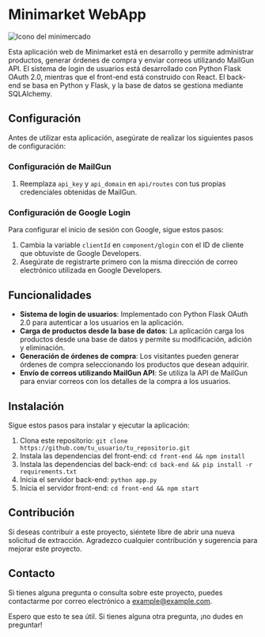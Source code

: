 # Minimarket WebApp

![Icono del minimercado](link_del_icono_del_minimercado)

Esta aplicación web de Minimarket está en desarrollo y permite administrar productos, generar órdenes de compra y enviar correos utilizando MailGun API. El sistema de login de usuarios está desarrollado con Python Flask OAuth 2.0, mientras que el front-end está construido con React. El back-end se basa en Python y Flask, y la base de datos se gestiona mediante SQLAlchemy.

## Configuración

Antes de utilizar esta aplicación, asegúrate de realizar los siguientes pasos de configuración:

### Configuración de MailGun

1. Reemplaza `api_key` y `api_domain` en `api/routes` con tus propias credenciales obtenidas de MailGun.

### Configuración de Google Login

Para configurar el inicio de sesión con Google, sigue estos pasos:

1. Cambia la variable `clientId` en `component/glogin` con el ID de cliente que obtuviste de Google Developers.
2. Asegúrate de registrarte primero con la misma dirección de correo electrónico utilizada en Google Developers.

## Funcionalidades

- **Sistema de login de usuarios**: Implementado con Python Flask OAuth 2.0 para autenticar a los usuarios en la aplicación.
- **Carga de productos desde la base de datos**: La aplicación carga los productos desde una base de datos y permite su modificación, adición y eliminación.
- **Generación de órdenes de compra**: Los visitantes pueden generar órdenes de compra seleccionando los productos que desean adquirir.
- **Envío de correos utilizando MailGun API**: Se utiliza la API de MailGun para enviar correos con los detalles de la compra a los usuarios.

## Instalación

Sigue estos pasos para instalar y ejecutar la aplicación:

1. Clona este repositorio: `git clone https://github.com/tu_usuario/tu_repositorio.git`
2. Instala las dependencias del front-end: `cd front-end && npm install`
3. Instala las dependencias del back-end: `cd back-end && pip install -r requirements.txt`
4. Inicia el servidor back-end: `python app.py`
5. Inicia el servidor front-end: `cd front-end && npm start`

## Contribución

Si deseas contribuir a este proyecto, siéntete libre de abrir una nueva solicitud de extracción. Agradezco cualquier contribución y sugerencia para mejorar este proyecto.

## Contacto

Si tienes alguna pregunta o consulta sobre este proyecto, puedes contactarme por correo electrónico a example@example.com.

Espero que esto te sea útil. Si tienes alguna otra pregunta, ¡no dudes en preguntar!
